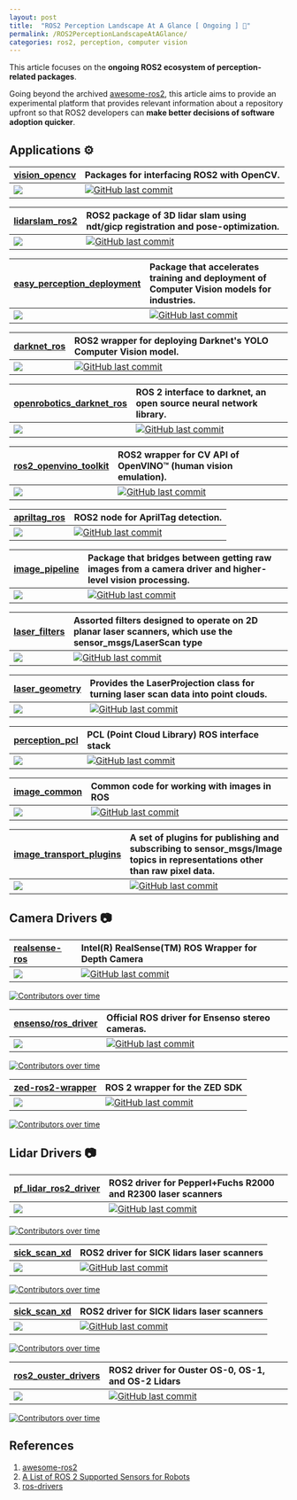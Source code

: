 ```yaml
---
layout: post
title:  "ROS2 Perception Landscape At A Glance [ Ongoing ] 🧿"
permalink: /ROS2PerceptionLandscapeAtAGlance/
categories: ros2, perception, computer vision
---
```


This article focuses on the **ongoing ROS2 ecosystem of perception-related packages**. 

Going beyond the archived [awesome-ros2](https://github.com/fkromer/awesome-ros2/), this article aims to provide an experimental platform that provides relevant information about a repository upfront so that ROS2 developers can **make better decisions of software adoption quicker**.  

## **Applications** ⚙️

| [vision_opencv](https://github.com/ros-perception/vision_opencv/tree/ros2) | Packages for interfacing **ROS2** with **OpenCV**. |
|:----------|:----------|
| <img src="https://m3-markdown-badges.vercel.app/stars/3/2/ros-perception/vision_opencv"> | [![GitHub last commit](https://img.shields.io/github/last-commit/ros-perception/vision_opencv.svg?style=flat)]() |

| [lidarslam_ros2](https://github.com/rsasaki0109/lidarslam_ros2) | ROS2 package of **3D lidar slam** using ndt/gicp registration and pose-optimization. |
|:----------|:----------|
| <img src="https://m3-markdown-badges.vercel.app/stars/3/2/rsasaki0109/lidarslam_ros2">  | [![GitHub last commit](https://img.shields.io/github/last-commit/rsasaki0109/lidarslam_ros2.svg?style=flat)]() |

| [easy_perception_deployment](https://github.com/ros-industrial/easy_perception_deployment) | Package that accelerates **training** and **deployment** of Computer Vision models for industries. |
|:----------|:----------|
| <img src="https://m3-markdown-badges.vercel.app/stars/3/2/ros-industrial/easy_perception_deployment"> | [![GitHub last commit](https://img.shields.io/github/last-commit/ros-industrial/easy_perception_deployment.svg?style=flat)]() |

| [darknet_ros](https://github.com/leggedrobotics/darknet_ros/tree/ros2) | ROS2 wrapper for deploying Darknet's **YOLO** Computer Vision model. |
|:----------|:----------|
| <img src="https://m3-markdown-badges.vercel.app/stars/3/2/leggedrobotics/darknet_ros"> | [![GitHub last commit](https://img.shields.io/github/last-commit/leggedrobotics/darknet_ros.svg?style=flat)]() |

| [openrobotics_darknet_ros](https://github.com/ros2/openrobotics_darknet_ros/tree/ros2) | ROS 2 interface to darknet, an open source neural network library.  |
|:----------|:----------|
| <img src="https://m3-markdown-badges.vercel.app/stars/3/2/ros2/openrobotics_darknet_ros"> | [![GitHub last commit](https://img.shields.io/github/last-commit/ros2/openrobotics_darknet_ros.svg?style=flat)]() |

| [ros2_openvino_toolkit](https://github.com/intel/ros2_openvino_toolkit) | ROS2 wrapper for CV API of **OpenVINO™** (human vision emulation). |
|:----------|:----------|
| <img src="https://m3-markdown-badges.vercel.app/stars/3/2/intel/ros2_openvino_toolkit"> | [![GitHub last commit](https://img.shields.io/github/last-commit/intel/ros2_openvino_toolkit.svg?style=flat)]() |

| [apriltag_ros](https://github.com/christianrauch/apriltag_ros) | ROS2 node for **AprilTag** detection. |
|:----------|:----------|
| <img src="https://m3-markdown-badges.vercel.app/stars/3/2/christianrauch/apriltag_ros"> | [![GitHub last commit](https://img.shields.io/github/last-commit/christianrauch/apriltag_ros.svg?style=flat)]() |

| [image_pipeline](https://github.com/ros-perception/image_pipeline) | Package that **bridges** between getting raw images from a camera driver and higher-level vision processing. |
|:----------|:----------|
| <img src="https://m3-markdown-badges.vercel.app/stars/3/2/ros-perception/image_pipeline"> | [![GitHub last commit](https://img.shields.io/github/last-commit/ros-perception/image_pipeline.svg?style=flat)]() |

| [laser_filters](https://github.com/ros-perception/laser_filters) | Assorted **filters** designed to operate on **2D planar laser scanners**, which use the sensor_msgs/LaserScan type |
|:----------|:----------|
| <img src="https://m3-markdown-badges.vercel.app/stars/3/2/ros-perception/laser_filters"> | [![GitHub last commit](https://img.shields.io/github/last-commit/ros-perception/laser_filters.svg?style=flat)]() |

| [laser_geometry](https://github.com/ros-perception/laser_geometry) | Provides the LaserProjection class for **turning laser scan data into point clouds**.  |
|:----------|:----------|
| <img src="https://m3-markdown-badges.vercel.app/stars/3/2/ros-perception/laser_geometry"> | [![GitHub last commit](https://img.shields.io/github/last-commit/ros-perception/laser_geometry.svg?style=flat)]() |

| [perception_pcl](https://github.com/ros-perception/perception_pcl) | **PCL** (Point Cloud Library) ROS interface stack  |
|:----------|:----------|
| <img src="https://m3-markdown-badges.vercel.app/stars/3/2/ros-industrial/easy_perception_deployment"> | [![GitHub last commit](https://img.shields.io/github/last-commit/ros-perception/perception_pcl.svg?style=flat)]() |

| [image_common](https://github.com/ros-perception/image_common) | Common code for working with images in ROS  |
|:----------|:----------|
| <img src="https://m3-markdown-badges.vercel.app/stars/3/2/ros-perception/image_common"> | [![GitHub last commit](https://img.shields.io/github/last-commit/ros-perception/image_common.svg?style=flat)]() |

| [image_transport_plugins](https://github.com/ros-perception/image_transport_plugins) | A set of plugins for **publishing** and **subscribing** to **sensor_msgs/Image** topics in representations other than raw pixel data.   |
|:----------|:----------|
| <img src="https://m3-markdown-badges.vercel.app/stars/3/2/ros-perception/image_transport_plugins"> | [![GitHub last commit](https://img.shields.io/github/last-commit/ros-perception/image_transport_plugins.svg?style=flat)]() |

## **Camera Drivers** 📷

| [realsense-ros](https://github.com/IntelRealSense/realsense-ros) | **Intel**(R) **RealSense**(TM) ROS Wrapper for Depth Camera |
|:----------|:----------|
| <img src="https://m3-markdown-badges.vercel.app/stars/3/2/IntelRealSense/realsense-ros"> | [![GitHub last commit](https://img.shields.io/github/last-commit/IntelRealSense/realsense-ros.svg?style=flat)]() |

[![Contributors over time](https://contributor-graph-api.apiseven.com/contributors-svg?chart=contributorOverTime&repo=IntelRealSense/realsense-ros)](https://www.apiseven.com/en/contributor-graph?chart=contributorOverTime&repo=IntelRealSense/realsense-ros)


| [ensenso/ros_driver](https://github.com/ensenso/ros_driver) | Official ROS driver for **Ensenso** stereo cameras. |
|:----------|:----------|
| <img src="https://m3-markdown-badges.vercel.app/stars/3/2/ensenso/ros_driver"> | [![GitHub last commit](https://img.shields.io/github/last-commit/ensenso/ros_driver.svg?style=flat)]() |


[![Contributors over time](https://contributor-graph-api.apiseven.com/contributors-svg?chart=contributorOverTime&repo=ensenso/ros_driver)](https://www.apiseven.com/en/contributor-graph?chart=contributorOverTime&repo=ensenso/ros_driver)


| [zed-ros2-wrapper](https://github.com/stereolabs/zed-ros2-wrapper) | ROS 2 wrapper for the **ZED** SDK  |
|:----------|:----------|
| <img src="https://m3-markdown-badges.vercel.app/stars/3/2/stereolabs/zed-ros2-wrapper"> | [![GitHub last commit](https://img.shields.io/github/last-commit/stereolabs/zed-ros2-wrapper.svg?style=flat)]() |

[![Contributors over time](https://contributor-graph-api.apiseven.com/contributors-svg?chart=contributorOverTime&repo=stereolabs/zed-ros2-wrapper)](https://www.apiseven.com/en/contributor-graph?chart=contributorOverTime&repo=stereolabs/zed-ros2-wrapper)

## **Lidar Drivers** 📷

| [pf_lidar_ros2_driver](https://github.com/PepperlFuchs/pf_lidar_ros2_driver) | ROS2 driver for **Pepperl+Fuchs R2000** and **R2300 laser scanners**  |
|:----------|:----------|
| <img src="https://m3-markdown-badges.vercel.app/stars/3/2/PepperlFuchs/pf_lidar_ros2_driver"> | [![GitHub last commit](https://img.shields.io/github/last-commit/PepperlFuchs/pf_lidar_ros2_driver.svg?style=flat)]() |

[![Contributors over time](https://contributor-graph-api.apiseven.com/contributors-svg?chart=contributorOverTime&repo=PepperlFuchs/pf_lidar_ros2_driver)](https://www.apiseven.com/en/contributor-graph?chart=contributorOverTime&repo=PepperlFuchs/pf_lidar_ros2_driver)

| [sick_scan_xd](https://github.com/SICKAG/sick_scan_xd) | ROS2 driver for **SICK lidars laser scanners**  |
|:----------|:----------|
| <img src="https://m3-markdown-badges.vercel.app/stars/3/2/SICKAG/sick_scan_xd"> | [![GitHub last commit](https://img.shields.io/github/last-commit/SICKAG/sick_scan_xd.svg?style=flat)]() |

[![Contributors over time](https://contributor-graph-api.apiseven.com/contributors-svg?chart=contributorOverTime&repo=SICKAG/sick_scan_xd)](https://www.apiseven.com/en/contributor-graph?chart=contributorOverTime&repo=SICKAG/sick_scan_xd)

| [sick_scan_xd](https://github.com/SICKAG/sick_scan_xd) | ROS2 driver for **SICK lidars laser scanners**  |
|:----------|:----------|
| <img src="https://m3-markdown-badges.vercel.app/stars/3/2/SICKAG/sick_scan_xd"> | [![GitHub last commit](https://img.shields.io/github/last-commit/SICKAG/sick_scan_xd.svg?style=flat)]() |

[![Contributors over time](https://contributor-graph-api.apiseven.com/contributors-svg?chart=contributorOverTime&repo=SICKAG/sick_scan_xd)](https://www.apiseven.com/en/contributor-graph?chart=contributorOverTime&repo=SICKAG/sick_scan_xd)

| [ros2_ouster_drivers](https://github.com/ros-drivers/ros2_ouster_drivers) | ROS2 driver for **Ouster OS-0, OS-1, and OS-2 Lidars**  |
|:----------|:----------|
| <img src="https://m3-markdown-badges.vercel.app/stars/3/2/ros-drivers/ros2_ouster_drivers"> | [![GitHub last commit](https://img.shields.io/github/last-commit/ros-drivers/ros2_ouster_drivers.svg?style=flat)]() |

[![Contributors over time](https://contributor-graph-api.apiseven.com/contributors-svg?chart=contributorOverTime&repo=ros-drivers/ros2_ouster_drivers)](https://www.apiseven.com/en/contributor-graph?chart=contributorOverTime&repo=ros-drivers/ros2_ouster_drivers)

## **References**
1. [awesome-ros2](https://github.com/fkromer/awesome-ros2/)
2. [A List of ROS 2 Supported Sensors for Robots](https://www.theconstruct.ai/list-ros2-supported-sensors-for-robots/)
3. [ros-drivers](https://github.com/ros-drivers)